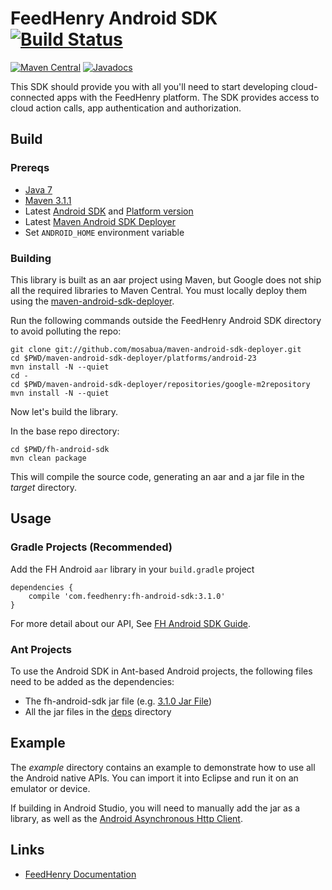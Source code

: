 # FeedHenry Android SDK [![Build Status](https://travis-ci.org/feedhenry/fh-android-sdk.png)](https://travis-ci.org/feedhenry/fh-android-sdk)

[![Maven Central](https://maven-badges.herokuapp.com/maven-central/com.feedhenry/fh-android-sdk/badge.svg?style=flat-square)](https://maven-badges.herokuapp.com/maven-central/com.feedhenry/fh-android-sdk/)
[![Javadocs](http://www.javadoc.io/badge/com.feedhenry/fh-android-sdk.svg?color=blue)](http://www.javadoc.io/doc/com.feedhenry/fh-android-sdk)


This SDK should provide you with all you'll need to start developing cloud-connected apps with the FeedHenry platform. The SDK provides access to cloud action calls, app authentication and authorization. 

## Build

### Prereqs

* [Java 7](http://www.oracle.com/technetwork/java/javase/downloads/index.html)
* [Maven 3.1.1](http://maven.apache.org/)
* Latest [Android SDK](https://developer.android.com/sdk/index.html) and [Platform version](http://developer.android.com/tools/revisions/platforms.html)
* Latest [Maven Android SDK Deployer](https://github.com/mosabua/maven-android-sdk-deployer)
* Set ```ANDROID_HOME``` environment variable

### Building

This library is built as an aar project using Maven, but Google does not ship all the required libraries to Maven Central. You must locally deploy them using the [maven-android-sdk-deployer](https://github.com/mosabua/maven-android-sdk-deployer).

Run the following commands outside the FeedHenry Android SDK directory to avoid polluting the repo:

```
git clone git://github.com/mosabua/maven-android-sdk-deployer.git
cd $PWD/maven-android-sdk-deployer/platforms/android-23
mvn install -N --quiet
cd -
cd $PWD/maven-android-sdk-deployer/repositories/google-m2repository
mvn install -N --quiet
```

Now let's build the library.

In the base repo directory:

```
cd $PWD/fh-android-sdk
mvn clean package
```

This will compile the source code, generating an aar and a jar file in the _target_ directory.

## Usage

### Gradle Projects (Recommended)

Add the FH Android `aar` library in your `build.gradle` project

```
dependencies {
	compile 'com.feedhenry:fh-android-sdk:3.1.0'
}
```

For more detail about our API, See [FH Android SDK Guide](http://docs.feedhenry.com/v3/dev_tools/sdks/android.html).

### Ant Projects

To use the Android SDK in Ant-based Android projects, the following files need to be added as the dependencies:

* The fh-android-sdk jar file (e.g. [3.1.0 Jar File](https://repository.jboss.org/nexus/service/local/repositories/releases/content/com/feedhenry/fh-android-sdk/3.1.0/))
* All the jar files in the [deps](./deps) directory


## Example

The _example_ directory contains an example to demonstrate how to use all the Android native APIs. You can import it into Eclipse and run it on an emulator or device.

If building in Android Studio, you will need to manually add the jar as a library, as well as the [Android Asynchronous Http Client](http://loopj.com/android-async-http/).
	
## Links

* [FeedHenry Documentation](http://docs.feedhenry.com)